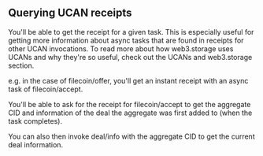 ## Querying UCAN receipts

You'll be able to get the receipt for a given task. This is especially useful for getting more information about async tasks that are found in receipts for other UCAN invocations. To read more about how web3.storage uses UCANs and why they're so useful, check out the UCANs and web3.storage section.

e.g. in the case of filecoin/offer, you'll get an instant receipt with an async task of filecoin/accept.

You'll be able to ask for the receipt for filecoin/accept to get the aggregate CID and information of the deal the aggregate was first added to (when the task completes).

You can also then invoke deal/info with the aggregate CID to get the current deal information.
